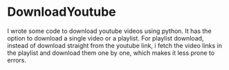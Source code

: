 # DownloadYoutube

I wrote some code to download youtube videos using python. It has the option to download a single video or a playlist. For playlist download, instead of download straight from the youtube link, i fetch the video links in the playlist and download them one by one, which makes it less prone to errors.